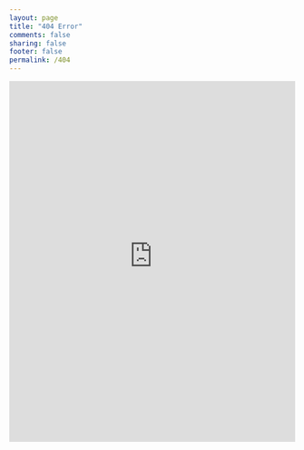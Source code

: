 ```yaml
---
layout: page
title: "404 Error"
comments: false
sharing: false
footer: false
permalink: /404
---
```

<style>body{margin: 0}</style><iframe src="http://404page.missingkids.org.tw/api?key=ewiQ3toTNJziwqWxzJT2" width="100%" height="635" frameborder="0"></iframe>

